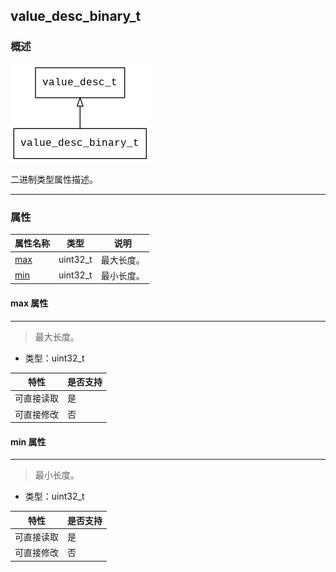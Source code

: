 ## value\_desc\_binary\_t
### 概述
![image](images/value_desc_binary_t_0.png)

二进制类型属性描述。

----------------------------------
### 属性
<p id="value_desc_binary_t_properties">

| 属性名称 | 类型 | 说明 | 
| -------- | ----- | ------------ | 
| <a href="#value_desc_binary_t_max">max</a> | uint32\_t | 最大长度。 |
| <a href="#value_desc_binary_t_min">min</a> | uint32\_t | 最小长度。 |
#### max 属性
-----------------------
> <p id="value_desc_binary_t_max">最大长度。


* 类型：uint32\_t

| 特性 | 是否支持 |
| -------- | ----- |
| 可直接读取 | 是 |
| 可直接修改 | 否 |
#### min 属性
-----------------------
> <p id="value_desc_binary_t_min">最小长度。


* 类型：uint32\_t

| 特性 | 是否支持 |
| -------- | ----- |
| 可直接读取 | 是 |
| 可直接修改 | 否 |
